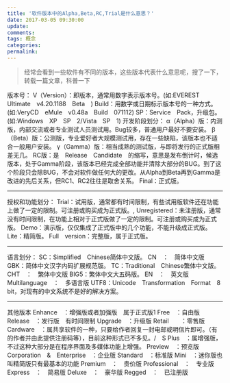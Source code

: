```yaml
---
title: '软件版本中的Alpha,Beta,RC,Trial是什么意思？'
date: 2017-03-05 09:30:00
update:
comments:
tags: 概念
categories:
permalink:
---
```

>经常会看到一些软件有不同的版本，这些版本代表什么意思呢，搜了一下，转载一篇文章，科普一下
<!--more-->

版本号：
V（Version）：即版本，通常用数字表示版本号。(如:EVEREST　Ultimate　v4.20.1188　Beta　)
Build：用数字或日期标示版本号的一种方式。(如:VeryCD　eMule　v0.48a　Build　071112)
SP：Service　Pack，升级包。(如:Windows　XP　SP　2/Vista　SP　1)
开发阶段划分：
α（Alpha）版：内测版，内部交流或者专业测试人员测试用。Bug较多，普通用户最好不要安装。
β（Beta）版：公测版，专业爱好者大规模测试用，存在一些缺陷，该版本也不适合一般用户安装。
γ（Gamma）版：相当成熟的测试版，与即将发行的正式版相差无几。
RC版：是　Release　Candidate　的缩写，意思是发布倒计时，候选版本，处于Gamma阶段，该版本已经完成全部功能并清除大部分的BUG。到了这个阶段只会除BUG，不会对软件做任何大的更改。从Alpha到Beta再到Gamma是改进的先后关系，但RC1、RC2往往是取舍关系。
Final：正式版。

---

授权和功能划分：
Trial：试用版，通常都有时间限制，有些试用版软件还在功能上做了一定的限制。可注册或购买成为正式版。,
Unregistered：未注册版，通常没有时间限制，在功能上相对于正式版做了一定的限制。可注册或购买成为正式版。
Demo：演示版，仅仅集成了正式版中的几个功能，不能升级成正式版。
Lite：精简版。
Full　version：完整版，属于正式版。

---

语言划分：
SC：Simplified　Chinese简体中文版。
CN　：　简体中文版
GBK：简体中文汉字内码扩展规范版。
TC：Traditional　Chinese繁体中文版。
CHT　：　繁体中文版
BIG5：繁体中文大五码版。
EN　：　英文版
Multilanguage　：　多语言版
UTF8：Unicode　Transformation　Format　8　bit，对现有的中文系统不是好的解决方案。

---

其他版本
Enhance　：增强版或者加强版　属于正式版1
Free　：自由版
Release　：发行版　有时间限制
Upgrade　：升级版
Retail　　：零售版
Cardware　：属共享软件的一种，只要给作者回复一封电邮或明信片即可。（有的作者并由此提供注册码等），目前这种形式已不多见。/　S
Plus　：属增强版，不过这种大部分是在程序界面及多媒体功能上增强。
Preview　：预览版
Corporation　&　Enterprise　：企业版
Standard　：标准版
Mini　：迷你版也叫精简版只有最基本的功能
Premium　：　贵价版
Professional　：　专业版
Express　：　简易版
Deluxe　：　豪华版
Regged　：　已注册版